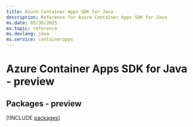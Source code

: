 ```yaml
---
title: Azure Container Apps SDK for Java
description: Reference for Azure Container Apps SDK for Java
ms.date: 05/30/2025
ms.topic: reference
ms.devlang: java
ms.service: containerapps
---
```

# Azure Container Apps SDK for Java - preview
## Packages - preview
[!INCLUDE [packages](container-apps-index.md)]